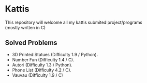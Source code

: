# Kattis
This repository will welcome all my kattis submited project/programs (mostly written in C)

## Solved Problems

- 3D Printed Statues (Difficulty 1.9 / Python).
- Number Fun (Difficulty 1.4 / C).
- Autori (Difficulty 1.3 / Python).
- Phone List (Difficulty 4.2 / C).
- Vauvau (Difficulty 1.9 / C)